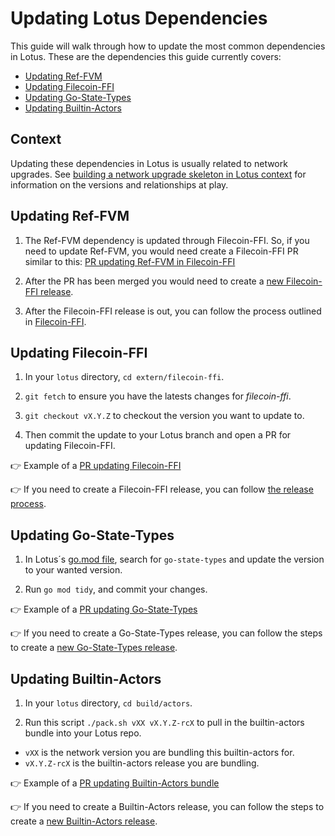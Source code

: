 # Updating Lotus Dependencies

This guide will walk through how to update the most common dependencies in Lotus. These are the dependencies this guide currently covers:

<!-- no toc -->
- [Updating Ref-FVM](#updating-ref-fvm)
- [Updating Filecoin-FFI](#updating-filecoin-ffi)
- [Updating Go-State-Types](#updating-go-state-types)
- [Updating Builtin-Actors](#updating-builtin-actors)

## Context

Updating these dependencies in Lotus is usually related to network upgrades.  See [building a network upgrade skeleton in Lotus context](./Building_a_network_skeleton.md#context) for information on the versions and relationships at play.

## Updating Ref-FVM

1. The Ref-FVM dependency is updated through Filecoin-FFI. So, if you need to update Ref-FVM, you would need create a Filecoin-FFI PR similar to this: [PR updating Ref-FVM in Filecoin-FFI](https://github.com/filecoin-project/filecoin-ffi/pull/447)

2. After the PR has been merged you would need to create a [new Filecoin-FFI release](https://github.com/filecoin-project/filecoin-ffi?tab=readme-ov-file#release-process).

3. After the Filecoin-FFI release is out, you can follow the process outlined in [Filecoin-FFI](#updating-filecoin-ffi).

## Updating Filecoin-FFI

1. In your `lotus` directory, `cd extern/filecoin-ffi`.

2. `git fetch` to ensure you have the latests changes for *filecoin-ffi*.

3. `git checkout vX.Y.Z` to checkout the version you want to update to.

4. Then commit the update to your Lotus branch and open a PR for updating Filecoin-FFI.

👉 Example of a [PR updating Filecoin-FFI](https://github.com/filecoin-project/lotus/pull/11431)

👉 If you need to create a Filecoin-FFI release, you can follow [the release process](https://github.com/filecoin-project/filecoin-ffi?tab=readme-ov-file#release-process).

## Updating Go-State-Types

1. In Lotus´s [go.mod file](https://github.com/filecoin-project/lotus/blob/master/go.mod), search for `go-state-types` and update the version to your wanted version.

2. Run `go mod tidy`, and commit your changes.

👉 Example of a [PR updating Go-State-Types](https://github.com/filecoin-project/lotus/pull/11732)

👉 If you need to create a Go-State-Types release, you can follow the steps to create a [new Go-State-Types release](https://github.com/filecoin-project/go-state-types?tab=readme-ov-file#release-process).

## Updating Builtin-Actors

1. In your `lotus` directory, `cd build/actors`.

2. Run this script `./pack.sh vXX vX.Y.Z-rcX` to pull in the builtin-actors bundle into your Lotus repo. 

- `vXX` is the network version you are bundling this builtin-actors for.
- `vX.Y.Z-rcX` is the builtin-actors release you are bundling.

👉 Example of a [PR updating Builtin-Actors bundle](https://github.com/filecoin-project/lotus/pull/11682/)

👉 If you need to create a Builtin-Actors release, you can follow the steps to create a [new Builtin-Actors release](https://github.com/filecoin-project/builtin-actors/?tab=readme-ov-file#releasing).